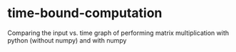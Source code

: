 # time-bound-computation
Comparing the input vs. time graph of performing matrix multiplication with python (without numpy) and with numpy
